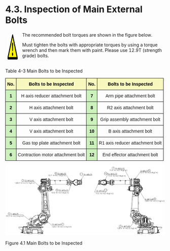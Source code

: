 ﻿# 4.3. Inspection of Main External Bolts

<table>
<thead>
  <tr>
    <td>
    <div align="center">
      <img src="../_assets/주의표시.png" width = 80 height = 80>
    </div>
    </td>
    <td colspan="4">The recommended bolt torques are shown in the figure below.

Must tighten the bolts with appropriate torques by using a torque wrench and then mark them with paint.
Please use 12.9T (strength grade) bolts.
</td>
  </tr>
</thead>
</table>  

Table 4-3 Main Bolts to be Inspected 

<style type="text/css">
.tg  {border-collapse:collapse;border-spacing:0;}
.tg td{border-color:black;border-style:solid;border-width:1px;font-family:Arial, sans-serif;font-size:14px;
  overflow:hidden;padding:10px 5px;word-break:normal;}
.tg th{border-color:black;border-style:solid;border-width:1px;font-family:Arial, sans-serif;font-size:14px;
  font-weight:normal;overflow:hidden;padding:10px 5px;word-break:normal;}
.tg .tg-t1e1{background-color:#ccf1bc;color:#000000; font-weight:bold;text-align:center;vertical-align:top}
.tg .tg-1e26{background-color:#f8f8be;color:#000000;font-weight:bold;text-align:center;vertical-align:top}
.tg .tg-baqh{text-align:center;vertical-align:top}
</style>
<table class="tg">
<thead>
  <tr>
    <th class="tg-1e26">No.</th>
    <th class="tg-1e26">Bolts to be Inspected</th>
    <th class="tg-1e26">No.</th>
    <th class="tg-1e26">Bolts to be Inspected</th>
  </tr>
</thead>
<tbody>
  <tr>
    <td class="tg-t1e1">1</td>
    <td class="tg-baqh">H axis reducer attachment bolt</td>
    <td class="tg-t1e1">7</td>
    <td class="tg-baqh">Arm pipe attachment bolt</td>
  </tr>
  <tr>
    <td class="tg-t1e1">2</td>
    <td class="tg-baqh">H axis attachment bolt</td>
    <td class="tg-t1e1">8</td>
    <td class="tg-baqh">R2 axis attachment bolt</td>
  </tr>
  <tr>
    <td class="tg-t1e1">3</td>
    <td class="tg-baqh">V axis attachment bolt</td>
    <td class="tg-t1e1">9</td>
    <td class="tg-baqh">Grip assembly attachment bolt</td>
  </tr>
  <tr>
    <td class="tg-t1e1">4</td>
    <td class="tg-baqh">V axis attachment bolt</td>
    <td class="tg-t1e1">10</td>
    <td class="tg-baqh">B axis attachment bolt</td>
  </tr>
  <tr>
    <td class="tg-t1e1">5</td>
    <td class="tg-baqh">Gas top plate attachment bolt</td>
    <td class="tg-t1e1">11</td>
    <td class="tg-baqh">R1 axis reducer attachment bolt</td>
  </tr>
  <tr>
    <td class="tg-t1e1">6</td>
    <td class="tg-baqh">Contraction motor attachment bolt</td>
    <td class="tg-t1e1">12</td>
    <td class="tg-baqh">End effector attachment bolt</td>
  </tr>
</tbody>
</table>



![](../_assets/그림_4.1_주요_볼트_점검_부위.png)

Figure 4.1 Main Bolts to be Inspected

